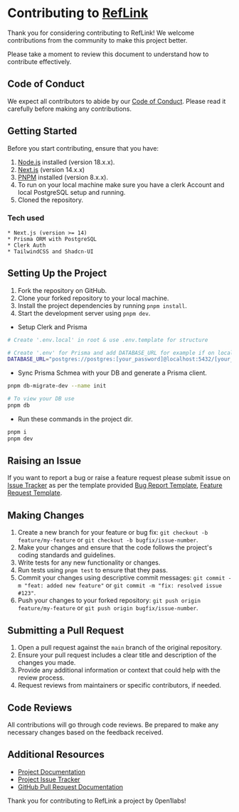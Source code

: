 # Contributing to [RefLink](https://github.com/0pen1Labs/RefLink/)

Thank you for considering contributing to RefLink! We welcome contributions from the community to make this project better.

Please take a moment to review this document to understand how to contribute effectively.

## Code of Conduct

We expect all contributors to abide by our [Code of Conduct](CODE_OF_CONDUCT.md). Please read it carefully before making any contributions.

## Getting Started

Before you start contributing, ensure that you have:

1. [Node.js](https://nodejs.org/) installed (version 18.x.x).
2. [Next.js](https://nextjs.org/) (version 14.x.x)
3. [PNPM](https://pnpm.io/) installed (version 8.x.x).
4. To run on your local machine make sure you have a clerk Account and local PostgreSQL setup and running.
5. Cloned the repository.
   
### Tech used
```
* Next.js (version >= 14)
* Prisma ORM with PostgreSQL 
* Clerk Auth
* TailwindCSS and Shadcn-UI 
```

## Setting Up the Project

1. Fork the repository on GitHub.
2. Clone your forked repository to your local machine.
4. Install the project dependencies by running `pnpm install`.
5. Start the development server using `pnpm dev`.

* Setup Clerk and Prisma
```bash
# Create '.env.local' in root & use .env.template for structure 

# Create '.env' for Prisma and add DATABASE_URL for example if on local with port 5432
DATABASE_URL="postgres://postgres:[your_password]@localhost:5432/[your_db_name]"
```

* Sync Prisma Schmea with your DB and generate a Prisma client.
```bash
pnpm db-migrate-dev --name init

# To view your DB use
pnpm db
```

* Run these commands in the project dir.
```bash
pnpm i
pnpm dev
```

## Raising an Issue

If you want to report a bug or raise a feature request please submit issue on [Issue Tracker](https://github.com/0pen1Labs/RefLink/issues) as per the template provided [Bug Report Template](https://github.com/0pen1Labs/RefLink/blob/main/.github/ISSUE_TEMPLATE/bug_report.md), [Feature Request Template](https://github.com/0pen1Labs/RefLink/blob/main/.github/ISSUE_TEMPLATE/feature_request.md).

## Making Changes

1. Create a new branch for your feature or bug fix: `git checkout -b feature/my-feature` or `git checkout -b bugfix/issue-number`.
2. Make your changes and ensure that the code follows the project's coding standards and guidelines.
3. Write tests for any new functionality or changes.
4. Run tests using `pnpm test` to ensure that they pass.
5. Commit your changes using descriptive commit messages: `git commit -m "feat: added new feature"` or `git commit -m "fix: resolved issue #123"`.
6. Push your changes to your forked repository: `git push origin feature/my-feature` or `git push origin bugfix/issue-number`.

## Submitting a Pull Request

1. Open a pull request against the `main` branch of the original repository.
2. Ensure your pull request includes a clear title and description of the changes you made.
3. Provide any additional information or context that could help with the review process.
4. Request reviews from maintainers or specific contributors, if needed.

## Code Reviews

All contributions will go through code reviews. Be prepared to make any necessary changes based on the feedback received.

## Additional Resources

- [Project Documentation](README.md)
- [Project Issue Tracker](https://github.com/0pen1Labs/RefLink/issues)
- [GitHub Pull Request Documentation](https://docs.github.com/en/github/collaborating-with-issues-and-pull-requests/about-pull-requests)

Thank you for contributing to RefLink a project by 0pen1labs!
